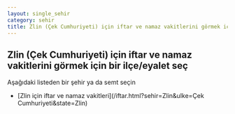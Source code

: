 ```yaml
---
layout: single_sehir
category: sehir
title: Zlin (Çek Cumhuriyeti) için iftar ve namaz vakitlerini görmek için bir ilçe/eyalet seç
---
```



## Zlin (Çek Cumhuriyeti) için iftar ve namaz vakitlerini görmek için bir ilçe/eyalet seç

Aşağıdaki listeden bir şehir ya da semt seçin


* [Zlin için iftar ve namaz vakitleri](/iftar.html?sehir=Zlin&ulke=Çek Cumhuriyeti&state=Zlin)
